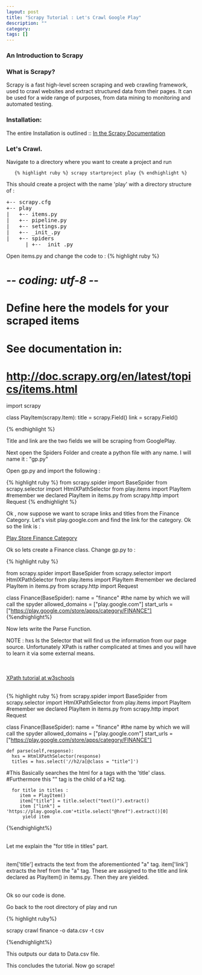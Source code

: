 ```yaml
---
layout: post
title: "Scrapy Tutorial : Let's Crawl Google Play"
description: ""
category: 
tags: []
---
```

<h3>An Introduction to Scrapy</h3>
<h3>What is Scrapy?</h3>
<p>Scrapy is a fast high-level screen scraping and web crawling framework, used to crawl websites and extract structured data from their pages. It can be used for a wide range of purposes, from data mining to monitoring and automated testing.</p>
<h3>Installation:</h3>
The entire Installation is outlined :: <a href = "http://doc.scrapy.org/en/latest/intro/install.html#intro-install"> In the Scrapy Documentation </a>

<h3>Let's Crawl.</h3>
<p>Navigate to a directory where you want to create a project and run 


       {% highlight ruby %} scrapy startproject play {% endhighlight %}


This should create a project with the name 'play' with a directory structure of :
<pre>
+-- scrapy.cfg
+-- play
|   +-- items.py
|   +-- pipeline.py
|   +-- settings.py
|   +-- _init_.py
|   +-- spiders
      | +-- _init_.py
</pre>

Open items.py and change the code to :
 {% highlight ruby %} 
 # -*- coding: utf-8 -*-

# Define here the models for your scraped items
#
# See documentation in:
# http://doc.scrapy.org/en/latest/topics/items.html

import scrapy


class PlayItem(scrapy.Item):
    title = scrapy.Field()
    link = scrapy.Field()
    
 {% endhighlight %}

 Title and link are the two fields we will be scraping from GooglePlay.


 Next open the Spiders Folder and create a python file with any name. I will name it : "gp.py"

Open gp.py and import the following :


     
{% highlight ruby %} 
from scrapy.spider import BaseSpider
from scrapy.selector import HtmlXPathSelector
from play.items import PlayItem #remember we declared PlayItem in items.py
from scrapy.http import Request {% endhighlight %}

Ok , now suppose we want to scrape links and titles from the Finance Category. Let's visit play.google.com and find the link for the category. Ok so the link is :

<a href = "https://play.google.com/store/apps/category/FINANCE"> Play Store Finance Category </a>

<p>Ok so lets create a Finance class. Change gp.py to :

{% highlight ruby %}

from scrapy.spider import BaseSpider
from scrapy.selector import HtmlXPathSelector
from play.items import PlayItem #remember we declared PlayItem in items.py
from scrapy.http import Request

class Finance(BaseSpider):
    name = "finance" #the name by which we will call the spyder
    allowed_domains    = ["play.google.com"]
    start_urls = ["https://play.google.com/store/apps/category/FINANCE"]
{%endhighlight%}

Now lets write the Parse Function.

NOTE : hxs Is the Selector that will find us the information from our page source. Unfortunately XPath is rather complicated at times and you will have to learn it via some external means.

<br></br>
<a href = "http://www.w3schools.com/XPath/"> XPath tutorial at w3schools </a>
<br></br>

{% highlight ruby %}
from scrapy.spider import BaseSpider
from scrapy.selector import HtmlXPathSelector
from play.items import PlayItem #remember we declared PlayItem in items.py
from scrapy.http import Request

class Finance(BaseSpider):
    name = "finance" #the name by which we will call the spyder
    allowed_domains    = ["play.google.com"]
    start_urls = ["https://play.google.com/store/apps/category/FINANCE"]

    def parse(self,response):
      hxs = HtmlXPathSelector(response)
      titles = hxs.select('//h2/a[@class = "title"]')

#This Basically searches the html for a tags with the 'title' class.
#Furthermore this "<a>" tag is the child of a H2 tag.

      for title in titles :
         item = PlayItem()
         item["title"] = title.select("text()").extract()
         item ["link"] = 'https://play.google.com'+title.select("@href").extract()[0]
          yield item


{%endhighlight%}
<br></br>


Let me explain the "for title in titles" part.
<br></br>

item['title'] extracts the text from the aforementionted "a" tag.
item['link'] extracts the href from the "a" tag.
These are assigned to the title and link declared as PlayItem() in items.py.
Then they are yielded.
<br></br>

Ok so our code is done.

Go back to the root directory of play and run 

{% highlight ruby%}

scrapy crawl finance -o data.csv -t csv

{%endhighlight%}

This outputs our data to Data.csv file.

This concludes the tutorial. Now go scrape!


</p>